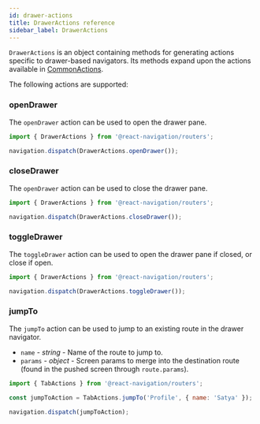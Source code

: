 ```yaml
---
id: drawer-actions
title: DrawerActions reference
sidebar_label: DrawerActions
---
```


`DrawerActions` is an object containing methods for generating actions specific to drawer-based navigators. Its methods expand upon the actions available in [CommonActions](navigation-actions.html).

The following actions are supported:

### openDrawer

The `openDrawer` action can be used to open the drawer pane.

```js
import { DrawerActions } from '@react-navigation/routers';

navigation.dispatch(DrawerActions.openDrawer());
```

### closeDrawer

The `openDrawer` action can be used to close the drawer pane.

```js
import { DrawerActions } from '@react-navigation/routers';

navigation.dispatch(DrawerActions.closeDrawer());
```

### toggleDrawer

The `toggleDrawer` action can be used to open the drawer pane if closed, or close if open.

```js
import { DrawerActions } from '@react-navigation/routers';

navigation.dispatch(DrawerActions.toggleDrawer());
```

### jumpTo

The `jumpTo` action can be used to jump to an existing route in the drawer navigator.

- `name` - _string_ - Name of the route to jump to.
- `params` - _object_ - Screen params to merge into the destination route (found in the pushed screen through `route.params`).

```js
import { TabActions } from '@react-navigation/routers';

const jumpToAction = TabActions.jumpTo('Profile', { name: 'Satya' });

navigation.dispatch(jumpToAction);
```
